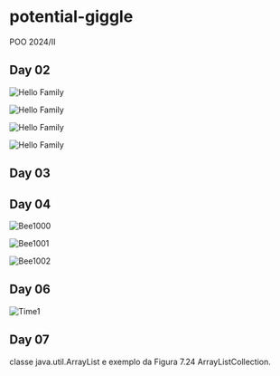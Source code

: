 # potential-giggle
POO 2024/II


## Day 02 ##
![Hello Family](http://www.plantuml.com/plantuml/proxy?cache=no&src=https://raw.githubusercontent.com/masmangan/potential-giggle/main/day02/hello1.puml )

![Hello Family](http://www.plantuml.com/plantuml/proxy?cache=no&src=https://raw.githubusercontent.com/masmangan/potential-giggle/main/day02/hello2.puml )

![Hello Family](http://www.plantuml.com/plantuml/proxy?cache=no&src=https://raw.githubusercontent.com/masmangan/potential-giggle/main/day02/hello3.puml )


![Hello Family](http://www.plantuml.com/plantuml/proxy?cache=no&src=https://raw.githubusercontent.com/masmangan/potential-giggle/main/day02/hello-family.puml )


## Day 03 ##


## Day 04 ##

![Bee1000](http://www.plantuml.com/plantuml/proxy?cache=no&src=https://raw.githubusercontent.com/masmangan/potential-giggle/main/day04/bee1000.puml )

![Bee1001](http://www.plantuml.com/plantuml/proxy?cache=no&src=https://raw.githubusercontent.com/masmangan/potential-giggle/main/day04/bee1001.puml )

![Bee1002](http://www.plantuml.com/plantuml/proxy?cache=no&src=https://raw.githubusercontent.com/masmangan/potential-giggle/main/day04/bee1002.puml )


## Day 06 ##

![Time1](http://www.plantuml.com/plantuml/proxy?cache=no&src=https://raw.githubusercontent.com/masmangan/potential-giggle/main/day06/time1.puml)

## Day 07 ##

classe java.util.ArrayList e exemplo da Figura 7.24 ArrayListCollection.


